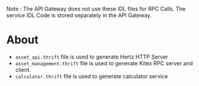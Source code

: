 Note : The API Gateway does not use these IDL files for RPC Calls. The service IDL Code is stored separately in the API Gateway.

# About

- `asset_api.thrift` file is used to generate Hertz HTTP Server
- `asset_management.thrift` file is used to generate Kitex RPC server and client.
- `calculator.thrift` file is used to generate calculator service
